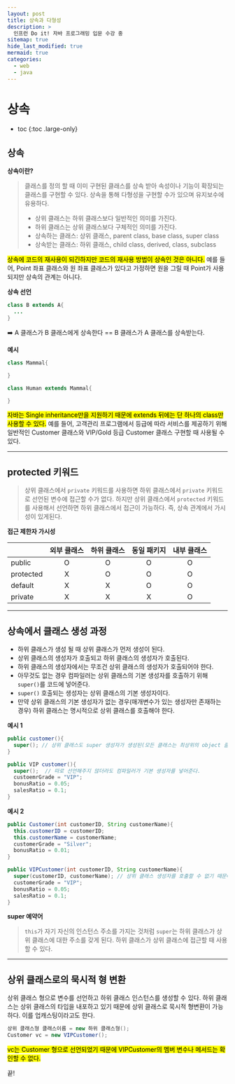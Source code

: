 ```yaml
---
layout: post
title: 상속과 다형성
description: >
  인프런 Do it! 자바 프로그래밍 입문 수강 중
sitemap: true
hide_last_modified: true
mermaid: true
categories:
  - web
  - java
---
```

# 상속

* toc
{:toc .large-only}

## 상속

__상속이란?__
> 클래스를 정의 할 때 이미 구현된 클래스를 상속 받아 속성이나 기능이 확장되는 클래스를 구현할 수 있다. 상속을 통해 다형성을 구현할 수가 있으며 유지보수에 유용하다.
> - 상위 클래스는 하위 클래스보다 일반적인 의미를 가진다.
> - 하위 클래스는 상위 클래스보다 구체적인 의미를 가진다.
> - 상속하는 클래스: 상위 클래스, parent class, base class, super class
> - 상속받는 클래스: 하위 클래스, child class, derived, class, subclass  



<mark>상속에 코드의 재사용이 되긴하지만 코드의 재사용 방법이 상속인 것은 아니다.</mark> 예를 들어, Point 좌표 클래스와 원 좌표 클래스가 있다고 가정하면 원을 그릴 때 Point가 사용되지만 상속의 관계는 아니다.

__상속 선언__
```java
class B extends A{
  ...
}
```
➡️ A 클래스가 B 클래스에게 상속한다 == B 클래스가 A 클래스를 상속받는다.

__예시__

```java
class Mammal{

}

class Human extends Mammal{

}
```
<mark>자바는 Single inheritance만을 지원하기 때문에 extends 뒤에는 단 하나의 class만 사용할 수 있다.</mark> 예를 들어, 고객관리 프로그램에서 등급에 따라 서비스를 제공하기 위해 일반적인 Customer 클래스와 VIP/Gold 등급 Customer 클래스 구현할 때 사용될 수 있다.

---

## protected 키워드

> 상위 클래스에서 `private` 키워드를 사용하면 하위 클래스에서 `private` 키워드로 선언된 변수에 접근할 수가 없다. 하지만 상위 클래스에서 `protected` 키워드를 사용해서 선언하면 하위 클래스에서 접근이 가능하다. 즉, 상속 관계에서 가시성이 있게된다.

__접근 제한자 가시성__

|  | <center>외부 클래스</center> | <center>하위 클래스</center> | <center>동일 패키지</center> | <center>내부 클래스</center> |
| ------ | ------ | ------ | ------ | ------ |
| public | <center>O</center> | <center>O</center> | <center>O</center> | <center>O</center> |
| protected | <center>X</center> | <center>O</center> | <center>O</center> | <center>O</center> |
| default | <center>X</center> | <center>X</center> | <center>O</center> | <center>O</center> |
| private | <center>X</center> | <center>X</center> | <center>X</center> | <center>O</center> |

---

## 상속에서 클래스 생성 과정

- 하위 클래스가 생성 될 때 상위 클래스가 먼저 생성이 된다.
- 상위 클래스의 생성자가 호출되고 하위 클래스의 생성자가 호출된다.
- 하위 클래스의 생성자에서는 무조건 상위 클래스의 생성자가 호출되어야 한다.
- 아무것도 없는 경우 컴파일러는 상위 클래스의 기본 생성자를 호출하기 위해 `super()`를 코드에 넣어준다.
- `super()` 호출되는 생성자는 상위 클래스의 기본 생성자이다.
- 만약 상위 클래스의 기본 생성자가 없는 경우(매개변수가 있는 생성자만 존재하는 경우) 하위 클래스는 명시적으로 상위 클래스를 호출해야 한다.


__예시 1__
```java
public customer(){
  super(); // 상위 클래스도 super 생성자가 생성된(모든 클래스는 최상위의 object 클래스로부터 상속 받음)
}

public VIP customer(){
  super();  // 따로 선언해주지 않더라도 컴파일러가 기본 생성자를 넣어준다.
  custoemrGrade = "VIP";
  bonusRatio = 0.05; 
  salesRatio = 0.1; 
}
```

__예시 2__
```java
public Customer(int customerID, String customerName){
  this.customerID = customerID;
  this.customerName = customerName;
  customerGrade = "Silver";
  bonusRatio = 0.01;
}

public VIPCustomer(int customerID, String customerName){
  super(customerID, customerName); // 상위 클래스 생성자를 호출할 수 없기 때문에 직접 지정해주어야 함
  customerGrade = "VIP";
  bonusRatio = 0.05;
  salesRatio = 0.1; 
}
```

__super 예약어__
> `this`가 자기 자신의 인스턴스 주소를 가지는 것처럼 `super`는 하위 클래스가 상위 클래스에 대한 주소를 갖게 된다. 하위 클래스가 상위 클래스에 접근할 때 사용할 수 있다.

---

## 상위 클래스로의 묵시적 형 변환

상위 클래스 형으로 변수를 선언하고 하위 클래스 인스턴스를 생성할 수 있다. 하위 클래스는 상위 클래스의 타입을 내포하고 있기 때문에 상위 클래스로 묵시적 형변환이 가능하다. 이를 업캐스팅이라고도 한다.

```java
상위 클래스형 클래스이름 = new 하위 클래스형();
Customer vc = new VIPCustomer();
```
<mark>vc는 Customer 형으로 선언되었기 때문에 VIPCustomer의 멤버 변수나 메서드는 확인할 수 없다.</mark>


끝!